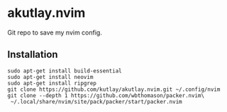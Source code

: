 # akutlay.nvim

Git repo to save my nvim config.

## Installation

```
sudo apt-get install build-essential
sudo apt-get install neovim
sudo apt-get install ripgrep
git clone https://github.com/kutlay/akutlay.nvim.git ~/.config/nvim 
git clone --depth 1 https://github.com/wbthomason/packer.nvim\
 ~/.local/share/nvim/site/pack/packer/start/packer.nvim
```

